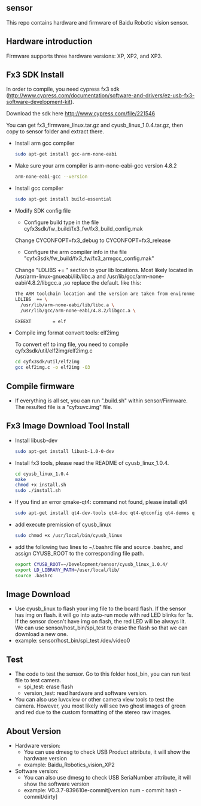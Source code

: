 ## sensor ##
This repo contains hardware and firmware of Baidu Robotic vision sensor.

## Hardware introduction

Firmware supports three hardware versions: XP, XP2, and XP3.

## Fx3 SDK Install ##
  In order to compile, you need cypress fx3 sdk (http://www.cypress.com/documentation/software-and-drivers/ez-usb-fx3-software-development-kit).

  Download the sdk here http://www.cypress.com/file/221546

  You can get fx3_firmware_linux.tar.gz and cyusb_linux_1.0.4.tar.gz, then copy to sensor folder and extract there.
- Install arm gcc compiler

  ```bash
  sudo apt-get install gcc-arm-none-eabi
  ```

- Make sure your arm compiler is arm-none-eabi-gcc version 4.8.2

  ```bash
  arm-none-eabi-gcc --version
  ```
- Install gcc compiler

  ```bash
  sudo apt-get install build-essential
  ```

- Modify SDK config file
  
  - Configure build type in the file cyfx3sdk/fw_build/fx3_fw/fx3_build_config.mak

  Change CYCONFOPT=fx3_debug to CYCONFOPT=fx3_release

  - Configure the arm compiler info in the file "cyfx3sdk/fw_build/fx3_fw/fx3_armgcc_config.mak"

  Change "LDLIBS += " section to your lib locations. Most likely located in /usr/arm-linux-gnueabi/lib/libc.a and /usr/lib/gcc/arm-none-eabi/4.8.2/libgcc.a ,so replace the default. like this:
  ```bash
  The ARM toolchain location and the version are taken from environment variables
  LDLIBS  += \
    /usr/lib/arm-none-eabi/lib/libc.a \
    /usr/lib/gcc/arm-none-eabi/4.8.2/libgcc.a \

  EXEEXT		= elf
  ```
- Compile img format convert tools: elf2img

  To convert elf to img file, you need to compile cyfx3sdk/util/elf2img/elf2img.c
  ```bash
  cd cyfx3sdk/util/elf2img
  gcc elf2img.c -o elf2img -O3
  ```

## Compile firmware ##
- If everything is all set, you can run ".build.sh" within sensor/Firmware. The resulted file is a "cyfxuvc.img" file.

## Fx3 Image Download Tool Install ##
- Install libusb-dev

  ```bash
  sudo apt-get install libusb-1.0-0-dev
  ```

- Install fx3 tools, please read the README of cyusb_linux_1.0.4.

  ```bash
  cd cyusb_linux_1.0.4
  make
  chmod +x install.sh
  sudo ./install.sh
  ```
- If you find an error qmake-qt4: command not found, please install qt4

  ```bash
  sudo apt-get install qt4-dev-tools qt4-doc qt4-qtconfig qt4-demos qt4-designer
  ```
- add execute premission of cyusb_linux
  ```bash
  sudo chmod +x /usr/local/bin/cyusb_linux
  ```

- add the following two lines to ~/.bashrc file and source .bashrc, and assign CYUSB_ROOT to the corresponding file path.

  ```bash
  export CYUSB_ROOT=~/Development/sensor/cyusb_linux_1.0.4/
  export LD_LIBRARY_PATH=/user/local/lib/
  source .bashrc
  ```
## Image Download ##

  - Use cyusb_linux to flash your img file to the board flash. If the sensor has img on flash. it will
  go into auto-run mode with red LED blinks for 1s. If the sensor doesn't have img on flash, the red LED will
  be always lit.  We can use sensor/host_bin/spi_test to erase the flash so that we can download a new one.
  - example: sensor/host_bin/spi_test /dev/video0

## Test ##
- The code to test the sensor. Go to this folder host_bin, you can run test file to test camera.
  - spi_test: erase flash
  - version_test: read hardware and software version.
- You can also use luvcview or other camera view tools to test the camera. However, you most likely will see two
  ghost images of green and red due to the custom formatting of the stereo raw images.

## About Version ##
- Hardware version:
  - You can use dmesg to check USB Product attribute, it will show the hardware version
  - example: Baidu_Robotics_vision_XP2
- Software version:
  - You can also use dmesg to check USB SeriaNumber attribute, it will show the software version
  - example: V0.3.7-839610e-commit[version num - commit hash - commit/dirty]

